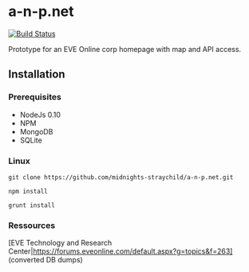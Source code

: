 # a-n-p.net

[![Build Status](https://drone.io/github.com/midnights-straychild/a-n-p.net/status.png)](https://drone.io/github.com/midnights-straychild/a-n-p.net/latest)

Prototype for an EVE Online corp homepage with map and API access.

## Installation

### Prerequisites

* NodeJs 0.10
* NPM
* MongoDB
* SQLite

### Linux

`git clone https://github.com/midnights-straychild/a-n-p.net.git`

`npm install`

`grunt install`

### Ressources

[EVE Technology and Research Center|https://forums.eveonline.com/default.aspx?g=topics&f=263] (converted DB dumps)
